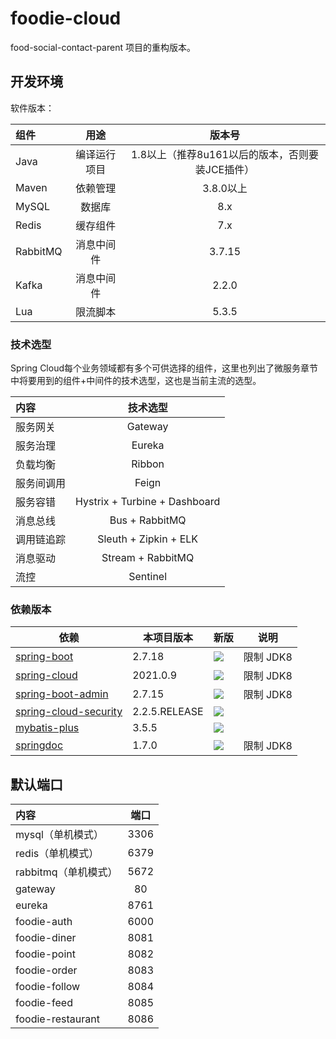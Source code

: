 # foodie-cloud

food-social-contact-parent 项目的重构版本。

## 开发环境

软件版本：

| 组件          | 用途  	  |              版本号              | 
|:------------|:------:|:-----------------------------:| 
| Java        | 编译运行项目 | 1.8以上（推荐8u161以后的版本，否则要装JCE插件） |
| Maven       |  依赖管理  |            3.8.0以上            |
| MySQL       |  数据库   |              8.x              | 
| Redis     	 | 缓存组件 	 |              7.x              | 
| RabbitMQ    | 消息中间件  |            3.7.15             | 
| Kafka       | 消息中间件  |             2.2.0             
| Lua         |  限流脚本  |             5.3.5             | 

### 技术选型

Spring Cloud每个业务领域都有多个可供选择的组件，这里也列出了微服务章节中将要用到的组件+中间件的技术选型，这也是当前主流的选型。

| 内容          |            技术选型  	            | 
|:------------|:-----------------------------:| 
| 服务网关     	  |            Gateway            |
| 服务治理  	     |           Eureka 	            |
| 负载均衡     	  |           Ribbon 	            |
| 服务间调用     	 |            Feign 	            |
| 服务容错     	  | Hystrix + Turbine + Dashboard |
| 消息总线     	  |        Bus + RabbitMQ	        |
| 调用链追踪     	 |     Sleuth + Zipkin + ELK     |
| 消息驱动     	  |      Stream + RabbitMQ	       |
| 流控     	    |          Sentinel 	           |

### 依赖版本

| 依赖                                                                         | 本项目版本         | 新版                                                                                                                                                                                                                                 | 说明      |
|----------------------------------------------------------------------------|---------------|------------------------------------------------------------------------------------------------------------------------------------------------------------------------------------------------------------------------------------|---------|
| [spring-boot](https://github.com/spring-projects/spring-boot)              | 2.7.18        | <img src="https://img.shields.io/maven-metadata/v?label=&color=blue&versionPrefix=2.&metadataUrl=https://oss.sonatype.org/content/repositories/releases/org/springframework/boot/spring-boot-dependencies/maven-metadata.xml">     | 限制 JDK8 |
| [spring-cloud](https://github.com/spring-cloud)                            | 2021.0.9      | <img src="https://img.shields.io/maven-metadata/v?label=&color=blue&versionPrefix=2021&metadataUrl=https://oss.sonatype.org/content/repositories/releases/org/springframework/cloud/spring-cloud-dependencies/maven-metadata.xml"> | 限制 JDK8 |
| [spring-boot-admin](https://github.com/codecentric/spring-boot-admin)      | 2.7.15        | <img src="https://img.shields.io/maven-metadata/v?label=&color=blue&versionPrefix=2.&metadataUrl=https://oss.sonatype.org/content/repositories/releases/de/codecentric/spring-boot-admin-dependencies/maven-metadata.xml">         | 限制 JDK8 |
| [spring-cloud-security](https://spring.io/projects/spring-cloud-security/) | 2.2.5.RELEASE | <img src="https://img.shields.io/maven-metadata/v?label=&color=blue&metadataUrl=https://repo1.maven.org/maven2/org/springframework/cloud/spring-cloud-starter-security/maven-metadata.xml">                                        |         |
| [mybatis-plus](https://github.com/baomidou/mybatis-plus)                   | 3.5.5         | <img src="https://img.shields.io/maven-metadata/v?label=&color=blue&metadataUrl=https://oss.sonatype.org/content/repositories/releases/com/baomidou/mybatis-plus-boot-starter/maven-metadata.xml">                                 |         |
| [springdoc](https://github.com/springdoc)                                  | 1.7.0         | <img src="https://img.shields.io/maven-metadata/v?label=&color=blue&metadataUrl=https://oss.sonatype.org/content/repositories/releases/org/springdoc/springdoc-openapi-ui/maven-metadata.xml">                                     | 限制 JDK8 |

## 默认端口

| 内容                      | 端口  	  | 
|:------------------------|:------:| 
| mysql（单机模式）     	       | 3306 	 |
| redis（单机模式）     	       | 6379 	 |
| rabbitmq（单机模式）     	    | 5672 	 |
| gateway     	           |   80   |
| eureka  	               | 8761 	 |
| foodie-auth     	       |  6000  |
| foodie-diner     	      |  8081  |
| foodie-point     	      |  8082  |
| foodie-order     	      |  8083  |
| foodie-follow     	     |  8084  |
| foodie-feed     	       |  8085  |
| foodie-restaurant     	 |  8086  |

